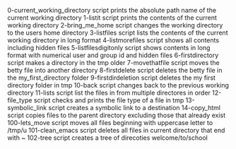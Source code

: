 0-current_working_directory script prints the absolute path name of the current working directory
1-listit script prints the contents of the current working directory
2-bring_me_home script changes the working directory to the users home directory
3-listfiles script lists the contents of the current working directory in long format
4-listmorefiles script shows all contents including hidden files
5-listfilesdigitonly script shows contents in long format with numerical user and group id and hidden files
6-firstdirectory script makes a directory in the tmp older
7-movethatfile script moves the betty file into another directory
8-firstdelete script deletes the betty file in the my_first_directory folder
9-firstdirdeletion script deletes the my first directory folder in tmp
10-back script changes back to the previous working directory
11-lists script list the files in from multiple directores in order
12-file_type script checks and prints the file type of a file in tmp
13-symbolic_link script creates a symbolic link to a destination
14-copy_html script copies files to the parent directory excluding those that already exist
100-lets_move script moves all files beginning with uppercase letter to /tmp/u
101-clean_emacs script deletes all files in current directory that end with ~
102-tree script creates a tree of direcoties welcome/to/school

